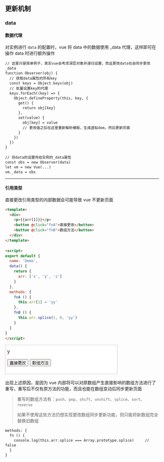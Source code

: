 ## 更新机制

### data

#### 数据代理

对实例进行 `data` 的配置时，vue 将 data 中的数据使用 _data 代理，这样即可在操作 data 时进行额外操作

```tsx
// 这里只是简单例子，真实vue会考虑深层对象并递归设置，而且更改data也会同步更改_data
function Observer(obj) {
  // 获取data属性的所有key
  const keys = Object.keys(obj)     
  // 批量设置key的代理
  keys.forEach((key) => {
    Object.defineProperty(this, key, {
      get() {
        return obj[key]
      },
      set(value) {
        obj[key] = value
        // 更改值之后在这里重新解析模板，生成虚拟dom，然后更新页面
      }
    })
  })
}

// 将data的设置传给实例的_data属性
const obs = new Observer(data)
let vm = new Vue(...)
vm._data = obs
```



----

#### 引用类型

直接更改引用类型的内部数据会可能导致 vue 不更新页面

```html
<template>
  <div>
    <p>{{arr[1]}}</p>
    <button @click="fnA">直接更改</button>
    <button @click="fnB">数组方法</button>
  </div>
</template>

<script>
export default {
  name: 'Demo',
  data() {
    return {
      arr: ['x', 'y', 'z']
    }
  },
  methods: {
    fnA () {
      this.arr[1] = 'yy'
    },
    fnB () {
      this.arr.splice(1, 0, 'yy')
    }
  }
}
</script>
```

![](https://raw.githubusercontent.com/magezee/images/main/arr.gif)

出现上述原因，是因为 vue 内部将可以对原数组产生直接影响的数组方法进行了重写，重写后不仅有原方法的功能，而且也能在数组变动后同步更新页面

> 重写的数组方法有：`push`、`pop`、`shift`、`unshift`、`splice`、`sort`、`reverse`
>
> 如果不使用这些方法仍想实现更改数组同步更新功能，则只能将新数组完全替换旧数组

```tsx
methods: {
  fn () {
    console.log(this.arr.splice === Array.prototype.splice)     // false
  }
}
```

